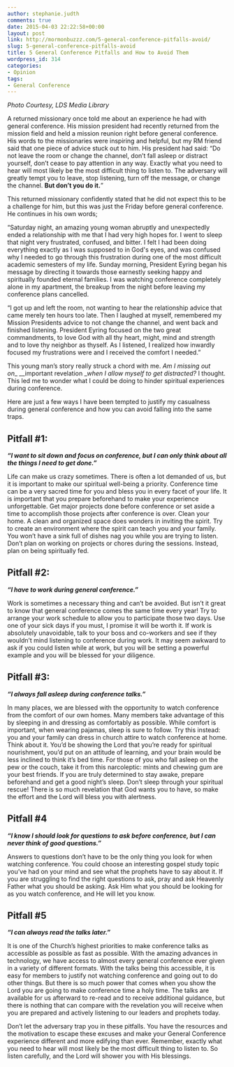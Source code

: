 ```yaml
---
author: stephanie.judth
comments: true
date: 2015-04-03 22:22:58+00:00
layout: post
link: http://mormonbuzzz.com/5-general-conference-pitfalls-avoid/
slug: 5-general-conference-pitfalls-avoid
title: 5 General Conference Pitfalls and How to Avoid Them
wordpress_id: 314
categories:
- Opinion
tags:
- General Conference
---
```


_Photo Courtesy, LDS Media Library_

A returned missionary once told me about an experience he had with general conference. His mission president had recently returned from the mission field and held a mission reunion right before general conference. His words to the missionaries were inspiring and helpful, but my RM friend said that one piece of advice stuck out to him. His president had said: “Do not leave the room or change the channel, don’t fall asleep or distract yourself, don’t cease to pay attention in any way. Exactly what you need to hear will most likely be the most difficult thing to listen to. The adversary will greatly tempt you to leave, stop listening, turn off the message, or change the channel. **But don’t you do it.**”

This returned missionary confidently stated that he did not expect this to be a challenge for him, but this was just the Friday before general conference. He continues in his own words;

“Saturday night, an amazing young woman abruptly and unexpectedly ended a relationship with me that I had very high hopes for. I went to sleep that night very frustrated, confused, and bitter. I felt I had been doing everything exactly as I was supposed to in God's eyes, and was confused why I needed to go through this frustration during one of the most difficult academic semesters of my life. Sunday morning, President Eyring began his message by directing it towards those earnestly seeking happy and spiritually founded eternal families. I was watching conference completely alone in my apartment, the breakup from the night before leaving my conference plans cancelled.

“I got up and left the room, not wanting to hear the relationship advice that came merely ten hours too late. Then I laughed at myself, remembered my Mission Presidents advice to not change the channel, and went back and finished listening. President Eyring focused on the two great commandments, to love God with all thy heart, might, mind and strength and to love thy neighbor as thyself. As I listened, I realized how inwardly focused my frustrations were and I received the comfort I needed.”

This young man’s story really struck a chord with me. _Am I missing out on__ __important revelation __when I allow myself to get distracted?_ I thought. This led me to wonder what I could be doing to hinder spiritual experiences during conference.

Here are just a few ways I have been tempted to justify my casualness during general conference and how you can avoid falling into the same traps.


## Pitfall #1:


_**“I want to sit down and focus on conference, but I can only think about all the things I need to get done.”**_

Life can make us crazy sometimes. There is often a lot demanded of us, but it is important to make our spiritual well-being a priority. Conference time can be a very sacred time for you and bless you in every facet of your life. It is important that you prepare beforehand to make your experience unforgettable. Get major projects done before conference or set aside a time to accomplish those projects after conference is over. Clean your home. A clean and organized space does wonders in inviting the spirit. Try to create an environment where the spirit can teach you and your family. You won’t have a sink full of dishes nag you while you are trying to listen. Don’t plan on working on projects or chores during the sessions. Instead, plan on being spiritually fed.


## Pitfall #2:


_**“I have to work during general conference.”**_

Work is sometimes a necessary thing and can’t be avoided. But isn’t it great to know that general conference comes the same time every year! Try to arrange your work schedule to allow you to participate those two days. Use one of your sick days if you must, I promise it will be worth it. If work is absolutely unavoidable, talk to your boss and co-workers and see if they wouldn’t mind listening to conference during work. It may seem awkward to ask if you could listen while at work, but you will be setting a powerful example and you will be blessed for your diligence.


## Pitfall #3:


_**“I always fall asleep during conference talks.”**_

In many places, we are blessed with the opportunity to watch conference from the comfort of our own homes. Many members take advantage of this by sleeping in and dressing as comfortably as possible. While comfort is important, when wearing pajamas, sleep is sure to follow. Try this instead: you and your family can dress in church attire to watch conference at home. Think about it. You’d be showing the Lord that you’re ready for spiritual nourishment, you’d put on an attitude of learning, and your brain would be less inclined to think it’s bed time. For those of you who fall asleep on the pew or the couch, take it from this narcoleptic: mints and chewing gum are your best friends. If you are truly determined to stay awake, prepare beforehand and get a good night’s sleep. Don’t sleep through your spiritual rescue! There is so much revelation that God wants you to have, so make the effort and the Lord will bless you with alertness.


## Pitfall #4


_**“I know I should look for questions to ask before conference, but I can never think of good questions.”**_

Answers to questions don’t have to be the only thing you look for when watching conference. You could choose an interesting gospel study topic you’ve had on your mind and see what the prophets have to say about it. If you are struggling to find the right questions to ask, pray and ask Heavenly Father what you should be asking. Ask Him what you should be looking for as you watch conference, and He will let you know.


## Pitfall #5


_**“I can always read the talks later.”**_

It is one of the Church’s highest priorities to make conference talks as accessible as possible as fast as possible. With the amazing advances in technology, we have access to almost every general conference ever given in a variety of different formats. With the talks being this accessible, it is easy for members to justify not watching conference and going out to do other things. But there is so much power that comes when you show the Lord you are going to make conference time a holy time. The talks are available for us afterward to re-read and to receive additional guidance, but there is nothing that can compare with the revelation you will receive when you are prepared and actively listening to our leaders and prophets today.

Don’t let the adversary trap you in these pitfalls. You have the resources and the motivation to escape these excuses and make your General Conference experience different and more edifying than ever. Remember, exactly what you need to hear will most likely be the most difficult thing to listen to. So listen carefully, and the Lord will shower you with His blessings.
